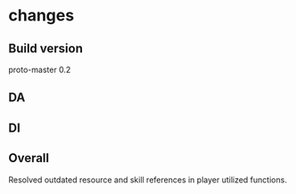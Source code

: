 # changes

## Build version

proto-master 0.2

## DA

## DI

## Overall

Resolved outdated resource and skill references in player utilized functions.
